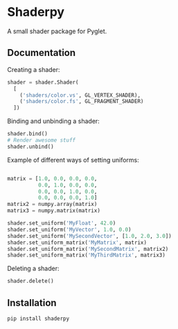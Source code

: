 # Shaderpy

A small shader package for Pyglet.

## Documentation

Creating a shader:

```python
shader = shader.Shader(
  [
    ('shaders/color.vs', GL_VERTEX_SHADER),
    ('shaders/color.fs', GL_FRAGMENT_SHADER)
  ])
```

Binding and unbinding a shader:

```python
shader.bind()
# Render awesome stuff
shader.unbind()
```

Example of different ways of setting uniforms:

```python

matrix = [1.0, 0.0, 0.0, 0.0,
          0.0, 1.0, 0.0, 0.0,
          0.0, 0.0, 1.0, 0.0,
          0.0, 0.0, 0.0, 1.0]
matrix2 = numpy.array(matrix)
matrix3 = numpy.matrix(matrix)

shader.set_uniform('MyFloat', 42.0)
shader.set_uniform('MyVector', 1.0, 0.0)
shader.set_uniform('MySecondVector', [1.0, 2.0, 3.0])
shader.set_uniform_matrix('MyMatrix', matrix)
shader.set_uniform_matrix('MySecondMatrix', matrix2)
shader.set_uniform_matrix('MyThirdMatrix', matrix3)

```

Deleting a shader:
```python
shader.delete()
```

## Installation

```
pip install shaderpy
```